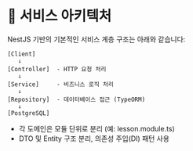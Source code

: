 # 🧱 서비스 아키텍처

NestJS 기반의 기본적인 서비스 계층 구조는 아래와 같습니다:

```
[Client]
   ↓
[Controller]  - HTTP 요청 처리
   ↓
[Service]     - 비즈니스 로직 처리
   ↓
[Repository]  - 데이터베이스 접근 (TypeORM)
   ↓
[PostgreSQL]
```

- 각 도메인은 모듈 단위로 분리 (예: lesson.module.ts)
- DTO 및 Entity 구조 분리, 의존성 주입(DI) 패턴 사용
